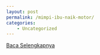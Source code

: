 ```yaml
---
layout: post
permalink: /mimpi-ibu-naik-motor/
categories:
    - Uncategorized
---
```


[Baca Selengkapnya](/04)
